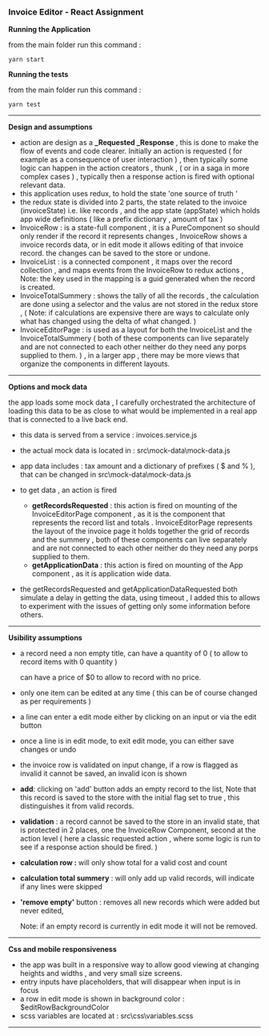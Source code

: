 ### Invoice Editor - React Assignment



**Running the Application** 

 from the main folder run this command : 

```
yarn start
```



**Running the tests** 

from the main folder run this command : 

```
yarn test
```



---



**Design and assumptions** 

- action are design as a  **_Requested  _Response**  , this is done to make the flow of events and code clearer.  Initially an action is requested ( for example as a consequence of user interaction ) ,  then typically some logic can happen in the action creators , thunk , ( or in a saga in more complex cases ) , typically then a response action is fired with optional relevant  data. 
- this application uses redux, to hold the state 'one source of truth ' 
- the redux state is divided into 2 parts,  the state related to the invoice (invoiceState) i.e. like records , and the app state (appState) which holds app wide definitions ( like a prefix dictionary , amount of tax ) 
- InvoiceRow : is a state-full component , it is a PureComponent so should only render if the record it represents changes ,  InvoiceRow shows a invoice records data, or in edit mode it allows editing of that invoice record.  the changes can be saved to the store or undone. 
- InvoiceList : is a connected component , it maps over the record collection , and maps events from the InvoiceRow to redux actions , Note: the key used in the mapping is a guid generated when the record is created.
- InvoiceTotalSummery :  shows the tally of all the records , the calculation are done using a selector and the valus are not stored in the redux store , ( Note: if calculations are expensive there are ways to calculate only what has changed using the delta of what changed. ) 
- InvoiceEditorPage :  is used as a layout  for both the InvoiceList and the InvoiceTotalSummery (  both of these components can live separately and are not connected to each other neither do they need any porps supplied to them. )   , in a larger app , there may be more views that organize the components in different layouts. 





---



**Options and mock data**

the app loads some mock data , I carefully orchestrated the architecture of loading this data to be as close to what would be implemented in a real app that is connected to a live back end. 

- this data is served from a service : invoices.service.js

- the actual mock data is located in :  src\mock-data\mock-data.js

- app data includes : tax amount and a dictionary of prefixes ( $ and % ), that can be changed in src\mock-data\mock-data.js

- to get data , an action is fired 

  - **getRecordsRequested**  : this action is fired on mounting of the InvoiceEditorPage component , as it is the component that represents the record list and totals . InvoiceEditorPage represents the layout of the invoice page it holds together the grid of records and the summery , both of these components can live separately and are not connected to each other neither do they need any porps supplied to them. 
  - **getApplicationData** : this action is fired on mounting of the App component , as it is application wide data.

- the getRecordsRequested and getApplicationDataRequested both simulate a delay in getting the data, using timeout , I added this to allows to experiment with the issues of getting only some information before others.  

  



---



**Usibility assumptions** 

- a record need a non empty title, can have a quantity of 0 ( to allow to record items with 0 quantity )

  can have a price of  $0 to allow to record with no price.

- only one item can be edited at any time ( this can be of course changed as per requirements )

- a line can enter a edit mode either by clicking on an input or via the edit button 

- once a line is in edit mode, to exit edit mode, you can either save changes or undo 

- the invoice row is validated on input change, if a row is flagged as invalid it cannot be saved, an invalid icon is shown

- **add**: clicking on 'add' button adds an empty record to the list, Note that this record is saved to the store with the initial flag set to true , this distinguishes it from valid records.

- **validation** :   a record cannot be saved to the store in an invalid state, that is protected in 2 places, one the InvoiceRow Component, second at the action level ( here a classic requested action , where some logic is run to see if a response action should be fired. )

- **calculation row :**   will only show total for a valid cost and count  

- **calculation total summery** :  will only add up valid records, will indicate if any lines were skipped

- **'remove empty'** button :  removes all new records which were added but never edited,

  Note:  if an empty record is currently in edit mode it will not be removed. 



---



**Css and mobile responsiveness** 

- the app was built in a responsive way to allow good viewing at changing heights and widths , and very small size screens. 
- entry inputs have placeholders, that will disappear when input is in focus
- a row in edit mode is shown in background color : $editRowBackgroundColor
- scss variables are located at : src\css\variables.scss





------


